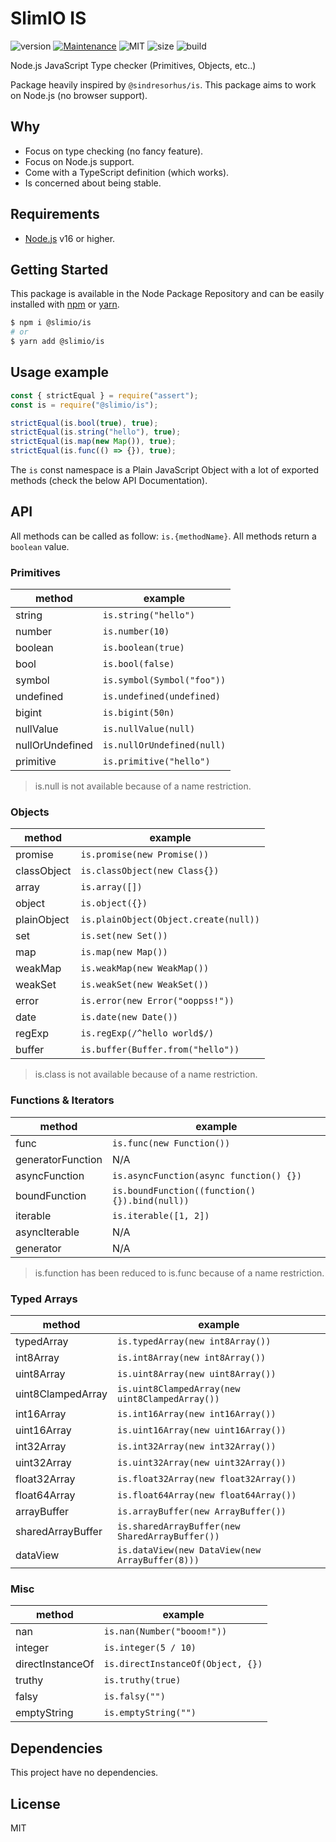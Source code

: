 # SlimIO IS
![version](https://img.shields.io/badge/dynamic/json.svg?style=for-the-badge&url=https://raw.githubusercontent.com/SlimIO/is/master/package.json&query=$.version&label=Version)
[![Maintenance](https://img.shields.io/badge/Maintained%3F-yes-green.svg?style=for-the-badge)](https://github.com/SlimIO/is/commit-activity)
![MIT](https://img.shields.io/github/license/mashape/apistatus.svg?style=for-the-badge)
![size](https://img.shields.io/bundlephobia/min/@slimio/is.svg?style=for-the-badge)
![build](https://img.shields.io/github/actions/workflow/status/SlimIO/is/node.js.yml?style=for-the-badge)

Node.js JavaScript Type checker (Primitives, Objects, etc..)

Package heavily inspired by `@sindresorhus/is`. This package aims to work on Node.js (no browser support).

## Why

- Focus on type checking (no fancy feature).
- Focus on Node.js support.
- Come with a TypeScript definition (which works).
- Is concerned about being stable.

## Requirements
- [Node.js](https://nodejs.org/en/) v16 or higher.

## Getting Started

This package is available in the Node Package Repository and can be easily installed with [npm](https://docs.npmjs.com/getting-started/what-is-npm) or [yarn](https://yarnpkg.com).

```bash
$ npm i @slimio/is
# or
$ yarn add @slimio/is
```

## Usage example

```js
const { strictEqual } = require("assert");
const is = require("@slimio/is");

strictEqual(is.bool(true), true);
strictEqual(is.string("hello"), true);
strictEqual(is.map(new Map()), true);
strictEqual(is.func(() => {}), true);
```

The `is` const namespace is a Plain JavaScript Object with a lot of exported methods (check the below API Documentation).

## API

All methods can be called as follow: `is.{methodName}`. All methods return a `boolean` value.

### Primitives

| method | example |
| --- | --- |
| string | `is.string("hello")` |
| number | `is.number(10)` |
| boolean | `is.boolean(true)` |
| bool | `is.bool(false)` |
| symbol | `is.symbol(Symbol("foo"))` |
| undefined | `is.undefined(undefined)` |
| bigint | `is.bigint(50n)` |
| nullValue | `is.nullValue(null)` |
| nullOrUndefined | `is.nullOrUndefined(null)` |
| primitive | `is.primitive("hello")` |

> is.null is not available because of a name restriction.

### Objects

| method | example |
| --- | --- |
| promise | `is.promise(new Promise())` |
| classObject | `is.classObject(new Class{})` |
| array | `is.array([])` |
| object | `is.object({})` |
| plainObject | `is.plainObject(Object.create(null))` |
| set | `is.set(new Set())` |
| map | `is.map(new Map())` |
| weakMap | `is.weakMap(new WeakMap())` |
| weakSet | `is.weakSet(new WeakSet())` |
| error | `is.error(new Error("ooppss!"))` |
| date | `is.date(new Date())` |
| regExp | `is.regExp(/^hello world$/)` |
| buffer | `is.buffer(Buffer.from("hello"))` |

> is.class is not available because of a name restriction.

### Functions & Iterators

| method | example |
| --- | --- |
| func | `is.func(new Function())` |
| generatorFunction | N/A |
| asyncFunction | `is.asyncFunction(async function() {})` |
| boundFunction | `is.boundFunction((function(){}).bind(null))` |
| iterable | `is.iterable([1, 2])` |
| asyncIterable | N/A |
| generator | N/A |

> is.function has been reduced to is.func because of a name restriction.

### Typed Arrays

| method | example |
| --- | --- |
| typedArray | `is.typedArray(new int8Array())` |
| int8Array | `is.int8Array(new int8Array())` |
| uint8Array | `is.uint8Array(new uint8Array())` |
| uint8ClampedArray | `is.uint8ClampedArray(new uint8ClampedArray())` |
| int16Array | `is.int16Array(new int16Array())` |
| uint16Array | `is.uint16Array(new uint16Array())` |
| int32Array | `is.int32Array(new int32Array())` |
| uint32Array | `is.uint32Array(new uint32Array())` |
| float32Array | `is.float32Array(new float32Array())` |
| float64Array | `is.float64Array(new float64Array())` |
| arrayBuffer | `is.arrayBuffer(new ArrayBuffer())` |
| sharedArrayBuffer | `is.sharedArrayBuffer(new SharedArrayBuffer())` |
| dataView | `is.dataView(new DataView(new ArrayBuffer(8)))` |

### Misc

| method | example |
| --- | --- |
| nan | `is.nan(Number("booom!"))` |
| integer | `is.integer(5 / 10)` |
| directInstanceOf | `is.directInstanceOf(Object, {})` |
| truthy | `is.truthy(true)` |
| falsy | `is.falsy("")` |
| emptyString | `is.emptyString("")` |

## Dependencies

This project have no dependencies.

## License
MIT
